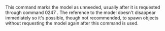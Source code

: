 This command marks the model as unneeded, usually after it is requested through command 0247 . The reference to the model doesn't disappear immediately so it's possible, though not recommended, to spawn objects without requesting the model again after this command is used.
